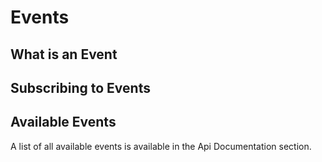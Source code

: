 # Events

## What is an Event

## Subscribing to Events

## Available Events

A list of all available events is available in the Api Documentation section.

